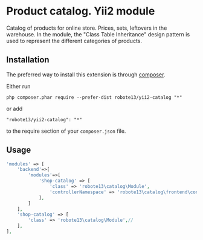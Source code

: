 Product catalog. Yii2 module
============================
Catalog of products for online store. Prices, sets, leftovers in the warehouse. 
In the module, the "Class Table Inheritance" design pattern is used to represent the different categories of products.

Installation
------------

The preferred way to install this extension is through [composer](http://getcomposer.org/download/).

Either run

```
php composer.phar require --prefer-dist robote13/yii2-catalog "*"
```

or add

```
"robote13/yii2-catalog": "*"
```

to the require section of your `composer.json` file.


Usage
-----

```php
'modules' => [
    'backend'=>[
        'modules'=>[
            'shop-catalog' => [
                'class' => 'robote13\catalog\Module',
                'controllerNamespace' => 'robote13\catalog\frontend\controllers',
            ],
        ]
    ],
    'shop-catalog' => [
        'class' => 'robote13\catalog\Module',//
    ],
],
```